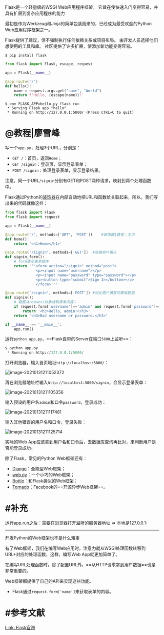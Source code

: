 Flask是一个轻量级的WSGI Web应用程序框架。 它旨在使快速入门变得容易，并具有扩展到复杂应用程序的能力

最初是作为Werkzeug和Jinja的简单包装而来的，已经成为最受欢迎的Python Web应用程序框架之一。

Flask提供了建议，但不强制执行任何依赖关系或项目布局。 由开发人员选择他们想使用的工具和库。 社区提供了许多扩展，使添加新功能变得容易。

```shell
$ pip install flask
```

```python
from flask import Flask, escape, request

app = Flask(__name__)

@app.route('/')
def hello():
    name = request.args.get("name", "World")
    return f'Hello, {escape(name)}!'
```

```shell
$ env FLASK_APP=hello.py flask run
 * Serving Flask app "hello"
 * Running on http://127.0.0.1:5000/ (Press CTRL+C to quit)
```





# @教程|廖雪峰

写一个`app.py`，处理3个URL，分别是：

- `GET /`：首页，返回`Home`；
- `GET /signin`：登录页，显示登录表单；
- `POST /signin`：处理登录表单，显示登录结果。

注意，同一个URL`/signin`分别有GET和POST两种请求，映射到两个处理函数中。

Flask通过Python的[装饰器](https://www.liaoxuefeng.com/wiki/1016959663602400/1017451662295584)在内部自动地把URL和函数给关联起来，所以，我们写出来的代码就像这样：

```python
from flask import Flask
from flask import request

app = Flask(__name__)

@app.route('/', methods=['GET', 'POST'])	#装饰器|路径：主页
def home():
    return '<h1>Home</h1>'

@app.route('/signin', methods=['GET'])	#获取用户输入
def signin_form():
    # form表示表单控件
    return '''<form action="/signin" method="post">	
              <p><input name="username"></p>
              <p><input name="password" type="password"></p>
              <p><button type="submit">Sign In</button></p>
              </form>'''

@app.route('/signin', methods=['POST'])	#对比用户填写的表单数据
def signin():
    # 需要从request对象读取表单内容：
    if request.form['username']=='admin' and request.form['password']=='password':
        return '<h3>Hello, admin!</h3>'
    return '<h3>Bad username or password.</h3>'

if __name__ == '__main__':
    app.run()
```

运行`python app.py`，==Flask自带的Server在端口`5000`上监听==：

```python
$ python app.py 
 * Running on http://127.0.0.1:5000/
```



打开浏览器，输入首页地址`http://localhost:5000/`：

![image-20210131211052372](https://cdn.jsdelivr.net/gh/DaiDuncan/PicUploader/img/20210131211052.png)

再在浏览器地址栏输入`http://localhost:5000/signin`，会显示登录表单：

![image-20210131211105356](https://cdn.jsdelivr.net/gh/DaiDuncan/PicUploader/img/20210131211105.png)

输入预设的用户名`admin`和口令`password`，登录成功：

![image-20210131211117481](https://cdn.jsdelivr.net/gh/DaiDuncan/PicUploader/img/20210131211117.png)

输入其他错误的用户名和口令，登录失败：

![image-20210131211125714](https://cdn.jsdelivr.net/gh/DaiDuncan/PicUploader/img/20210131211125.png)

实际的Web App应该拿到用户名和口令后，去数据库查询再比对，来判断用户是否能登录成功。



除了Flask，常见的Python Web框架还有：

- [Django](https://www.djangoproject.com/)：全能型Web框架；
- [web.py](http://webpy.org/)：一个小巧的Web框架；
- [Bottle](http://bottlepy.org/)：和Flask类似的Web框架；
- [Tornado](http://www.tornadoweb.org/)：Facebook的==开源异步Web框架==。



# #补充

运行app.run之后：需要在浏览器打开监听的服务器地址 => 本地是127.0.0.1: <port number>

---

开发Python的Web框架也不是什么难事

有了Web框架，我们在编写Web应用时，注意力就从WSGI处理函数转移到URL+对应的处理函数，这样，编写Web App就更加简单了。

在编写URL处理函数时，除了配置URL外，==从HTTP请求拿到用户数据==也是非常重要的。

Web框架都提供了自己的API来实现这些功能。

- Flask通过`request.form['name']`来获取表单的内容。









# #参考文献

[Link: Flask官网](https://palletsprojects.com/p/flask/)